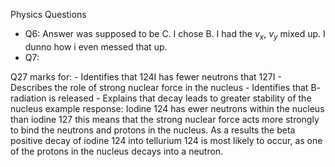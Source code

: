 Physics Questions 
- Q6: 
	Answer was supposed to be C. I chose B. I had the $v_x$, $v_y$ mixed up. I dunno how i even messed that up. 
- Q7:


Q27
marks for:
	- Identifies that 124I has fewer neutrons that 127I
	- Describes the role of strong nuclear force in the nucleus
	- Identifies that B- radiation is released
	- Explains that decay leads to greater stability of the nucleus
example response:
	Iodine 124 has ewer neutrons within the nucleus than iodine 127 this means that the strong nuclear force acts more strongly to bind the neutrons and protons in the nucleus. As a results the beta positive decay of iodine 124 into tellurium 124 is most likely to occur, as one of the protons in the nucleus decays into a neutron. 


	